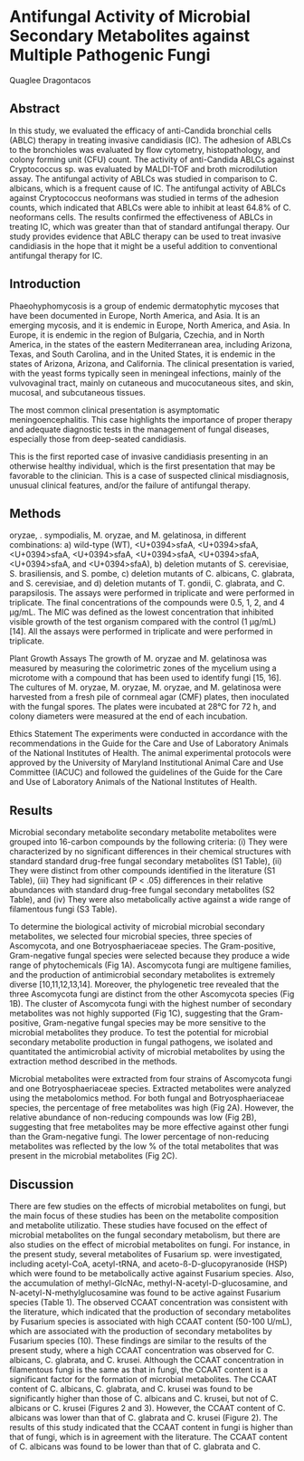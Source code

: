 # Antifungal Activity of Microbial Secondary Metabolites against Multiple Pathogenic Fungi
Quaglee Dragontacos


## Abstract
In this study, we evaluated the efficacy of anti-Candida bronchial cells (ABLC) therapy in treating invasive candidiasis (IC). The adhesion of ABLCs to the bronchioles was evaluated by flow cytometry, histopathology, and colony forming unit (CFU) count. The activity of anti-Candida ABLCs against Cryptococcus sp. was evaluated by MALDI-TOF and broth microdilution assay. The antifungal activity of ABLCs was studied in comparison to C. albicans, which is a frequent cause of IC. The antifungal activity of ABLCs against Cryptococcus neoformans was studied in terms of the adhesion counts, which indicated that ABLCs were able to inhibit at least 64.8% of C. neoformans cells. The results confirmed the effectiveness of ABLCs in treating IC, which was greater than that of standard antifungal therapy. Our study provides evidence that ABLC therapy can be used to treat invasive candidiasis in the hope that it might be a useful addition to conventional antifungal therapy for IC.


## Introduction
Phaeohyphomycosis is a group of endemic dermatophytic mycoses that have been documented in Europe, North America, and Asia. It is an emerging mycosis, and it is endemic in Europe, North America, and Asia. In Europe, it is endemic in the region of Bulgaria, Czechia, and in North America, in the states of the eastern Mediterranean area, including Arizona, Texas, and South Carolina, and in the United States, it is endemic in the states of Arizona, Arizona, and California. The clinical presentation is varied, with the yeast forms typically seen in meningeal infections, mainly of the vulvovaginal tract, mainly on cutaneous and mucocutaneous sites, and skin, mucosal, and subcutaneous tissues.

The most common clinical presentation is asymptomatic meningoencephalitis. This case highlights the importance of proper therapy and adequate diagnostic tests in the management of fungal diseases, especially those from deep-seated candidiasis.

This is the first reported case of invasive candidiasis presenting in an otherwise healthy individual, which is the first presentation that may be favorable to the clinician. This is a case of suspected clinical misdiagnosis, unusual clinical features, and/or the failure of antifungal therapy.


## Methods
oryzae, . sympodialis, M. oryzae, and M. gelatinosa, in different combinations: a) wild-type (WT), <U+0394>sfaA, <U+0394>sfaA, <U+0394>sfaA, <U+0394>sfaA, <U+0394>sfaA, <U+0394>sfaA, <U+0394>sfaA, and <U+0394>sfaA), b) deletion mutants of S. cerevisiae, S. brasiliensis, and S. pombe, c) deletion mutants of C. albicans, C. glabrata, and S. cerevisiae, and d) deletion mutants of T. gondii, C. glabrata, and C. parapsilosis. The assays were performed in triplicate and were performed in triplicate. The final concentrations of the compounds were 0.5, 1, 2, and 4 µg/mL. The MIC was defined as the lowest concentration that inhibited visible growth of the test organism compared with the control (1 µg/mL) [14]. All the assays were performed in triplicate and were performed in triplicate.

Plant Growth Assays
The growth of M. oryzae and M. gelatinosa was measured by measuring the colorimetric zones of the mycelium using a microtome with a compound that has been used to identify fungi [15, 16]. The cultures of M. oryzae, M. oryzae, M. oryzae, and M. gelatinosa were harvested from a fresh pile of cornmeal agar (CMF) plates, then inoculated with the fungal spores. The plates were incubated at 28°C for 72 h, and colony diameters were measured at the end of each incubation.

Ethics Statement
The experiments were conducted in accordance with the recommendations in the Guide for the Care and Use of Laboratory Animals of the National Institutes of Health. The animal experimental protocols were approved by the University of Maryland Institutional Animal Care and Use Committee (IACUC) and followed the guidelines of the Guide for the Care and Use of Laboratory Animals of the National Institutes of Health.


## Results
Microbial secondary metabolite secondary metabolite metabolites were grouped into 16-carbon compounds by the following criteria: (i) They were characterized by no significant differences in their chemical structures with standard standard drug-free fungal secondary metabolites (S1 Table), (ii) They were distinct from other compounds identified in the literature (S1 Table), (iii) They had significant (P < .05) differences in their relative abundances with standard drug-free fungal secondary metabolites (S2 Table), and (iv) They were also metabolically active against a wide range of filamentous fungi (S3 Table).

To determine the biological activity of microbial microbial secondary metabolites, we selected four microbial species, three species of Ascomycota, and one Botryosphaeriaceae species. The Gram-positive, Gram-negative fungal species were selected because they produce a wide range of phytochemicals (Fig 1A). Ascomycota fungi are multigene families, and the production of antimicrobial secondary metabolites is extremely diverse [10,11,12,13,14]. Moreover, the phylogenetic tree revealed that the three Ascomycota fungi are distinct from the other Ascomycota species (Fig 1B). The cluster of Ascomycota fungi with the highest number of secondary metabolites was not highly supported (Fig 1C), suggesting that the Gram-positive, Gram-negative fungal species may be more sensitive to the microbial metabolites they produce. To test the potential for microbial secondary metabolite production in fungal pathogens, we isolated and quantitated the antimicrobial activity of microbial metabolites by using the extraction method described in the methods.

Microbial metabolites were extracted from four strains of Ascomycota fungi and one Botryosphaeriaceae species. Extracted metabolites were analyzed using the metabolomics method. For both fungal and Botryosphaeriaceae species, the percentage of free metabolites was high (Fig 2A). However, the relative abundance of non-reducing compounds was low (Fig 2B), suggesting that free metabolites may be more effective against other fungi than the Gram-negative fungi. The lower percentage of non-reducing metabolites was reflected by the low % of the total metabolites that was present in the microbial metabolites (Fig 2C).


## Discussion
There are few studies on the effects of microbial metabolites on fungi, but the main focus of these studies has been on the metabolite composition and metabolite utilizatio. These studies have focused on the effect of microbial metabolites on the fungal secondary metabolism, but there are also studies on the effect of microbial metabolites on fungi. For instance, in the present study, several metabolites of Fusarium sp. were investigated, including acetyl-CoA, acetyl-tRNA, and aceto-ß-D-glucopyranoside (HSP) which were found to be metabolically active against Fusarium species. Also, the accumulation of methyl-GlcNAc, methyl-N-acetyl-D-glucosamine, and N-acetyl-N-methylglucosamine was found to be active against Fusarium species (Table 1). The observed CCAAT concentration was consistent with the literature, which indicated that the production of secondary metabolites by Fusarium species is associated with high CCAAT content (50-100 U/mL), which are associated with the production of secondary metabolites by Fusarium species (10). These findings are similar to the results of the present study, where a high CCAAT concentration was observed for C. albicans, C. glabrata, and C. krusei. Although the CCAAT concentration in filamentous fungi is the same as that in fungi, the CCAAT content is a significant factor for the formation of microbial metabolites. The CCAAT content of C. albicans, C. glabrata, and C. krusei was found to be significantly higher than those of C. albicans and C. krusei, but not of C. albicans or C. krusei (Figures 2 and 3). However, the CCAAT content of C. albicans was lower than that of C. glabrata and C. krusei (Figure 2). The results of this study indicated that the CCAAT content in fungi is higher than that of fungi, which is in agreement with the literature. The CCAAT content of C. albicans was found to be lower than that of C. glabrata and C.
